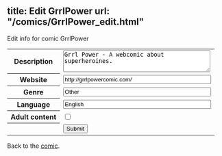 title: Edit GrrlPower
url: "/comics/GrrlPower_edit.html"
---
Edit info for comic GrrlPower

<form name="comic" action="http://gaepostmail.appspot.com/comic/" method="post">
<table class="comicinfo">
<tr>
<th>Description</th><td><textarea name="description" cols="40" rows="3">Grrl Power - A webcomic about superheroines.</textarea></td>
</tr>
<tr>
<th>Website</th><td><input type="text" name="url" value="http://grrlpowercomic.com/" size="40"/></td>
</tr>
<tr>
<th>Genre</th><td><input type="text" name="genre" value="Other" size="40"/></td>
</tr>
<tr>
<th>Language</th><td><input type="text" name="language" value="English" size="40"/></td>
</tr>
<tr>
<th>Adult content</th><td><input type="checkbox" name="adult" value="adult" /></td>
</tr>
<tr>
<th></th><td>
<input type="hidden" name="comic" value="GrrlPower" />
<input type="submit" name="submit" value="Submit" />
</td>
</tr>
</table>
</form>

Back to the [comic](GrrlPower.html).
